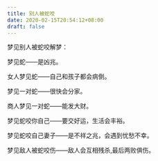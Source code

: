 ```yaml
---
title: 别人被蛇咬
date: 2020-02-15T20:54:12+08:00
draft: false
---
```


梦见别人被蛇咬解梦：


梦见蛇——是凶兆。



女人梦见蛇——自己和孩子都会病倒。



梦见一对蛇——很快会分家。



商人梦见一对蛇——能发大财。



梦见蛇咬你自己——要交好运，生活会丰裕。



梦见蛇咬自己妻子——是不祥之兆，会遇到忧愁不幸。



梦见敌人被蛇咬伤——敌人会互相残杀,最后两败俱伤。
